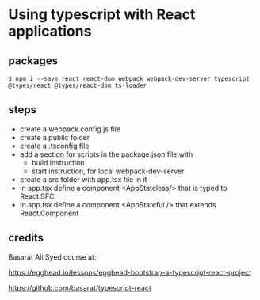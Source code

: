 # Using typescript with React applications

## packages

````$ npm i --save react react-dom webpack webpack-dev-server typescript @types/react @types/react-dom ts-loader````


## steps
* create a webpack.config.js file
* create a public folder
* create a .tsconfig file
* add a section for scripts in the package.json file with 
    * build instruction
    * start instruction, for local webpack-dev-server
* create a src folder with app.tsx file in it
* in app.tsx define a component \<AppStateless/> that is typed to React.SFC
* in app.tsx define a component \<AppStateful /> that extends React.Component

## credits
Basarat Ali Syed course at:

https://egghead.io/lessons/egghead-bootstrap-a-typescript-react-project

https://github.com/basarat/typescript-react